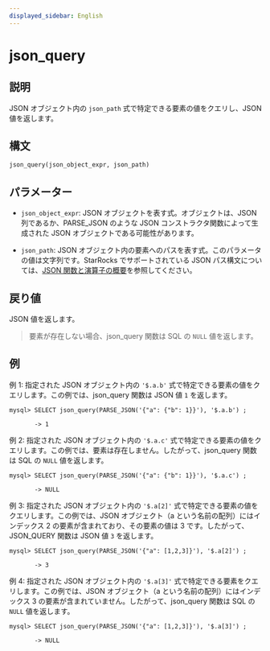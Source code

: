 ```yaml
---
displayed_sidebar: English
---
```


# json_query

## 説明

JSON オブジェクト内の `json_path` 式で特定できる要素の値をクエリし、JSON 値を返します。

## 構文

```Haskell
json_query(json_object_expr, json_path)
```

## パラメーター

- `json_object_expr`: JSON オブジェクトを表す式。オブジェクトは、JSON 列であるか、PARSE_JSON のような JSON コンストラクタ関数によって生成された JSON オブジェクトである可能性があります。

- `json_path`: JSON オブジェクト内の要素へのパスを表す式。このパラメータの値は文字列です。StarRocks でサポートされている JSON パス構文については、[JSON 関数と演算子の概要](../overview-of-json-functions-and-operators.md)を参照してください。

## 戻り値

JSON 値を返します。

> 要素が存在しない場合、json_query 関数は SQL の `NULL` 値を返します。

## 例

例 1: 指定された JSON オブジェクト内の `'$.a.b'` 式で特定できる要素の値をクエリします。この例では、json_query 関数は JSON 値 `1` を返します。

```plaintext
mysql> SELECT json_query(PARSE_JSON('{"a": {"b": 1}}'), '$.a.b') ;

       -> 1
```

例 2: 指定された JSON オブジェクト内の `'$.a.c'` 式で特定できる要素の値をクエリします。この例では、要素は存在しません。したがって、json_query 関数は SQL の `NULL` 値を返します。

```plaintext
mysql> SELECT json_query(PARSE_JSON('{"a": {"b": 1}}'), '$.a.c') ;

       -> NULL
```

例 3: 指定された JSON オブジェクト内の `'$.a[2]'` 式で特定できる要素の値をクエリします。この例では、JSON オブジェクト（a という名前の配列）にはインデックス 2 の要素が含まれており、その要素の値は 3 です。したがって、JSON_QUERY 関数は JSON 値 `3` を返します。

```plaintext
mysql> SELECT json_query(PARSE_JSON('{"a": [1,2,3]}'), '$.a[2]') ;

       -> 3
```

例 4: 指定された JSON オブジェクト内の `'$.a[3]'` 式で特定できる要素をクエリします。この例では、JSON オブジェクト（a という名前の配列）にはインデックス 3 の要素が含まれていません。したがって、json_query 関数は SQL の `NULL` 値を返します。

```plaintext
mysql> SELECT json_query(PARSE_JSON('{"a": [1,2,3]}'), '$.a[3]') ;

       -> NULL
```
